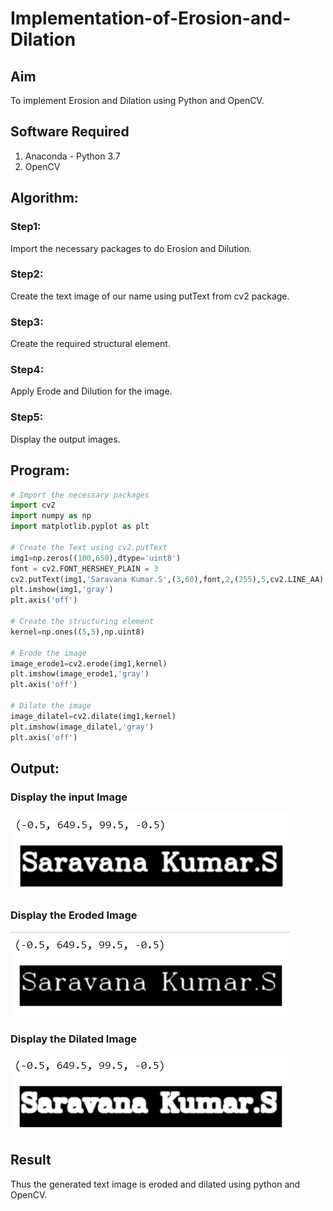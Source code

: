 # Implementation-of-Erosion-and-Dilation
## Aim
To implement Erosion and Dilation using Python and OpenCV.
## Software Required
1. Anaconda - Python 3.7
2. OpenCV
## Algorithm:
### Step1: 
Import the necessary packages to do Erosion and Dilution.



### Step2: 
Create the text image of our name using putText from cv2 package.


### Step3: 
Create the required structural element.


### Step4:  
Apply Erode and Dilution for the image.


### Step5: 
Display the output images.

 
## Program:

``` Python
# Import the necessary packages
import cv2
import numpy as np
import matplotlib.pyplot as plt

# Create the Text using cv2.putText
img1=np.zeros((100,650),dtype='uint8')
font = cv2.FONT_HERSHEY_PLAIN = 3
cv2.putText(img1,'Saravana Kumar.S',(3,60),font,2,(255),5,cv2.LINE_AA)
plt.imshow(img1,'gray')
plt.axis('off')

# Create the structuring element
kernel=np.ones((5,5),np.uint8)

# Erode the image
image_erode1=cv2.erode(img1,kernel)
plt.imshow(image_erode1,'gray')
plt.axis('off')

# Dilate the image
image_dilatel=cv2.dilate(img1,kernel)
plt.imshow(image_dilatel,'gray')
plt.axis('off')
```
## Output:

### Display the input Image
![out](./out1.png)
<br>

### Display the Eroded Image
![out](./out2.png)
<br>

### Display the Dilated Image
![out](./out3.png)
<br>

## Result
Thus the generated text image is eroded and dilated using python and OpenCV.